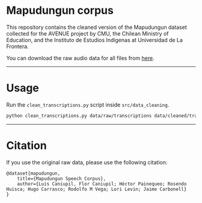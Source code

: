 # Mapudungun corpus

This repository contains the cleaned version of the Mapudungun dataset collected for the AVENUE project by CMU, the Chilean Ministry of Education, and the Instituto de Estudios Indígenas at Universidad de La Frontera.

You can download the raw audio data for all files from [here](http://tts.speech.cs.cmu.edu/mapudungun/AUDIO.zip).

---
# Usage

Run the `clean_transcriptions.py` script inside `src/data_cleaning`.

```bash
python clean_transcriptions.py data/raw/transcriptions data/cleaned/transcriptions
```

---

# Citation

If you use the original raw data, please use the following citation:
~~~
@dataset{mapudungun,
	title={Mapudungun Speech Corpus},
	author={Luis Caniupil, Flor Caniupil; Héctor Painequeo; Rosendo Huisca; Hugo Carrasco; Rodolfo M Vega; Lori Levin; Jaime Carbonell}
}
~~~
